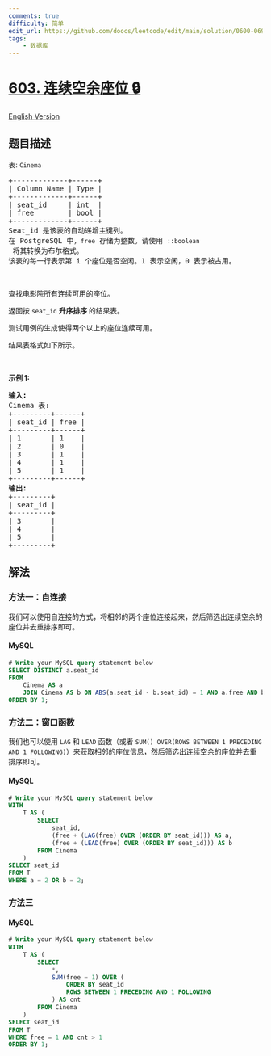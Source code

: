 ```yaml
---
comments: true
difficulty: 简单
edit_url: https://github.com/doocs/leetcode/edit/main/solution/0600-0699/0603.Consecutive%20Available%20Seats/README.md
tags:
    - 数据库
---
```


<!-- problem:start -->

# [603. 连续空余座位 🔒](https://leetcode.cn/problems/consecutive-available-seats)

[English Version](/solution/0600-0699/0603.Consecutive%20Available%20Seats/README_EN.md)

## 题目描述

<!-- description:start -->

<p>表:&nbsp;<code>Cinema</code></p>

<pre>
+-------------+------+
| Column Name | Type |
+-------------+------+
| seat_id     | int  |
| free        | bool |
+-------------+------+
Seat_id 是该表的自动递增主键列。
在 PostgreSQL 中，<code>free</code> 存储为整数。请使用 <code>::boolean</code> 将其转换为布尔格式。
该表的每一行表示第 i 个座位是否空闲。1 表示空闲，0 表示被占用。</pre>

<p>&nbsp;</p>

<p>查找电影院所有连续可用的座位。</p>

<p>返回按 <code>seat_id</code> <strong>升序排序&nbsp;</strong>的结果表。</p>

<p>测试用例的生成使得两个以上的座位连续可用。</p>

<p>结果表格式如下所示。</p>

<p>&nbsp;</p>

<p><strong>示例 1:</strong></p>

<pre>
<strong>输入:</strong> 
Cinema 表:
+---------+------+
| seat_id | free |
+---------+------+
| 1       | 1    |
| 2       | 0    |
| 3       | 1    |
| 4       | 1    |
| 5       | 1    |
+---------+------+
<strong>输出:</strong> 
+---------+
| seat_id |
+---------+
| 3       |
| 4       |
| 5       |
+---------+</pre>

<!-- description:end -->

## 解法

<!-- solution:start -->

### 方法一：自连接

我们可以使用自连接的方式，将相邻的两个座位连接起来，然后筛选出连续空余的座位并去重排序即可。

<!-- tabs:start -->

#### MySQL

```sql
# Write your MySQL query statement below
SELECT DISTINCT a.seat_id
FROM
    Cinema AS a
    JOIN Cinema AS b ON ABS(a.seat_id - b.seat_id) = 1 AND a.free AND b.free
ORDER BY 1;
```

<!-- tabs:end -->

<!-- solution:end -->

<!-- solution:start -->

### 方法二：窗口函数

我们也可以使用 `LAG` 和 `LEAD` 函数（或者 `SUM() OVER(ROWS BETWEEN 1 PRECEDING AND 1 FOLLOWING)`）来获取相邻的座位信息，然后筛选出连续空余的座位并去重排序即可。

<!-- tabs:start -->

#### MySQL

```sql
# Write your MySQL query statement below
WITH
    T AS (
        SELECT
            seat_id,
            (free + (LAG(free) OVER (ORDER BY seat_id))) AS a,
            (free + (LEAD(free) OVER (ORDER BY seat_id))) AS b
        FROM Cinema
    )
SELECT seat_id
FROM T
WHERE a = 2 OR b = 2;
```

<!-- tabs:end -->

<!-- solution:end -->

<!-- solution:start -->

### 方法三

<!-- tabs:start -->

#### MySQL

```sql
# Write your MySQL query statement below
WITH
    T AS (
        SELECT
            *,
            SUM(free = 1) OVER (
                ORDER BY seat_id
                ROWS BETWEEN 1 PRECEDING AND 1 FOLLOWING
            ) AS cnt
        FROM Cinema
    )
SELECT seat_id
FROM T
WHERE free = 1 AND cnt > 1
ORDER BY 1;
```

<!-- tabs:end -->

<!-- solution:end -->

<!-- problem:end -->

